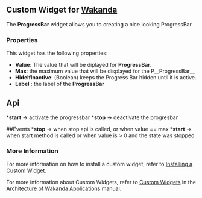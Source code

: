 ## Custom Widget for [Wakanda](http://wakanda.org)
The __ProgressBar__ widget allows you to creating a nice looking  ProgressBar.  

### Properties
This widget has the following properties:

* __Value__:  The value that will be diplayed for __ProgressBar__. 
* __Max__:  the maximum value that will be displayed for the P__ProgressBar__
* __HideIfInactive__:  (Boolean) keeps the Progress Bar hidden until it is active.
* __Label__ : the label  of the __ProgressBar__
  


## Api
*__start__ -> activate the progressbar
*__stop__ -> deactivate the progresbar

##Events
*__stop__ -> when stop api is called, or when value == max
*__start__ -> when start method is called or when value is > 0 and the state was stopped


### More Information
For more information on how to install a custom widget, refer to [Installing a Custom Widget](http://doc.wakanda.org/WakandaStudio0/help/Title/en/page3869.html#1027761).

For more information about Custom Widgets, refer to [Custom Widgets](http://doc.wakanda.org/Wakanda0.v5/help/Title/en/page3863.html "Custom Widgets") in the [Architecture of Wakanda Applications](http://doc.wakanda.org/Wakanda0.v5/help/Title/en/page3844.html "Architecture of Wakanda Applications") manual.
